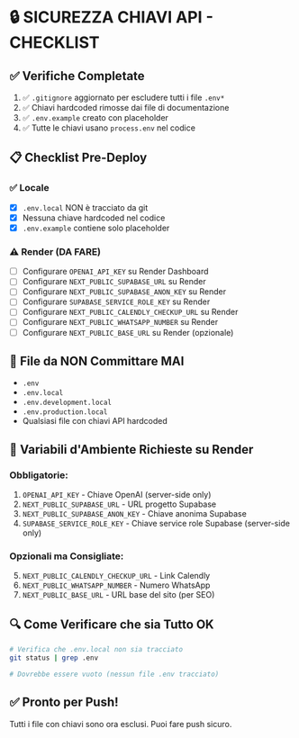 # 🔒 SICUREZZA CHIAVI API - CHECKLIST

## ✅ Verifiche Completate

1. ✅ `.gitignore` aggiornato per escludere tutti i file `.env*`
2. ✅ Chiavi hardcoded rimosse dai file di documentazione
3. ✅ `.env.example` creato con placeholder
4. ✅ Tutte le chiavi usano `process.env` nel codice

## 📋 Checklist Pre-Deploy

### ✅ Locale
- [x] `.env.local` NON è tracciato da git
- [x] Nessuna chiave hardcoded nel codice
- [x] `.env.example` contiene solo placeholder

### ⚠️ Render (DA FARE)
- [ ] Configurare `OPENAI_API_KEY` su Render Dashboard
- [ ] Configurare `NEXT_PUBLIC_SUPABASE_URL` su Render
- [ ] Configurare `NEXT_PUBLIC_SUPABASE_ANON_KEY` su Render
- [ ] Configurare `SUPABASE_SERVICE_ROLE_KEY` su Render
- [ ] Configurare `NEXT_PUBLIC_CALENDLY_CHECKUP_URL` su Render
- [ ] Configurare `NEXT_PUBLIC_WHATSAPP_NUMBER` su Render
- [ ] Configurare `NEXT_PUBLIC_BASE_URL` su Render (opzionale)

## 🚨 File da NON Committare MAI

- `.env`
- `.env.local`
- `.env.development.local`
- `.env.production.local`
- Qualsiasi file con chiavi API hardcoded

## 📝 Variabili d'Ambiente Richieste su Render

### Obbligatorie:
1. `OPENAI_API_KEY` - Chiave OpenAI (server-side only)
2. `NEXT_PUBLIC_SUPABASE_URL` - URL progetto Supabase
3. `NEXT_PUBLIC_SUPABASE_ANON_KEY` - Chiave anonima Supabase
4. `SUPABASE_SERVICE_ROLE_KEY` - Chiave service role Supabase (server-side only)

### Opzionali ma Consigliate:
5. `NEXT_PUBLIC_CALENDLY_CHECKUP_URL` - Link Calendly
6. `NEXT_PUBLIC_WHATSAPP_NUMBER` - Numero WhatsApp
7. `NEXT_PUBLIC_BASE_URL` - URL base del sito (per SEO)

## 🔍 Come Verificare che sia Tutto OK

```bash
# Verifica che .env.local non sia tracciato
git status | grep .env

# Dovrebbe essere vuoto (nessun file .env tracciato)
```

## ✅ Pronto per Push!

Tutti i file con chiavi sono ora esclusi. Puoi fare push sicuro.



